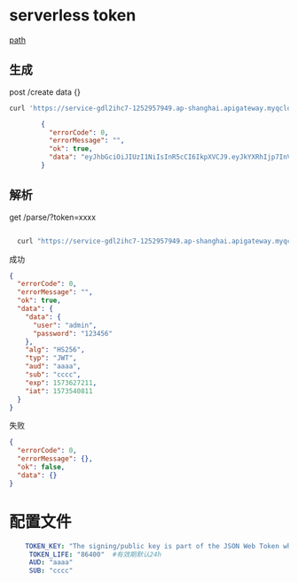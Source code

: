 # serverless token

 [path](https://service-gdl2ihc7-1252957949.ap-shanghai.apigateway.myqcloud.com/release/token "") 

##  生成
  post /create
  data {}

```bash
curl 'https://service-gdl2ihc7-1252957949.ap-shanghai.apigateway.myqcloud.com/release/token/create'  --data '{"user":"admin","password":"123456"}'
```
  
```json
        {
          "errorCode": 0,
          "errorMessage": "",
          "ok": true,
          "data": "eyJhbGciOiJIUzI1NiIsInR5cCI6IkpXVCJ9.eyJkYXRhIjp7InVzZXIiOiJhZG1pbiIsInBhc3N3b3JkIjoiMTIzNDU2In0sImFsZyI6IkhTMjU2IiwidHlwIjoiSldUIiwiYXVkIjoiYWFhYSIsInN1YiI6ImNjY2MiLCJleHAiOjE1NzM2MjczNDMsImlhdCI6MTU3MzU0MDk0M30.iVreAdKLs_I0f1ad7Spr2Ykay7PnE5dUgwIuVp06lYw"
        }
```
                
##  解析

get /parse/?token=xxxx
  
```bash

  curl "https://service-gdl2ihc7-1252957949.ap-shanghai.apigateway.myqcloud.com/release/token/parse?token=eyJhbGciOiJIUzI1NiIsInR5cCI6IkpXVCJ9.eyJkYXRhIjp7InVzZXIiOiJhZG1pbiIsInBhc3N3b3JkIjoiMTIzNDU2In0sImFsZyI6IkhTMjU2IiwidHlwIjoiSldUIiwiYXVkIjoiYWFhYSIsInN1YiI6ImNjY2MiLCJleHAiOjE1NzM2Mjk0MDIsImlhdCI6MTU3MzU0MzAwMn0.gSBR8AZImIWu9MoAJ4_Drecbcx-vRgj2AiUtvniyHzc"

```
成功
```json
{
  "errorCode": 0,
  "errorMessage": "",
  "ok": true,
  "data": {
    "data": {
      "user": "admin",
      "password": "123456"
    },
    "alg": "HS256",
    "typ": "JWT",
    "aud": "aaaa",
    "sub": "cccc",
    "exp": 1573627211,
    "iat": 1573540811
  }
}

```
失败
```json
{
  "errorCode": 0,
  "errorMessage": {},
  "ok": false,
  "data": {}
}

```

# 配置文件
```yaml
    TOKEN_KEY: "The signing/public key is part of the JSON Web Token which the application client exchanges with the server. Each app has a unique key which allows it to identify authenticated client requests. You must keep track of your key for when you are ready to start creating JWTs."
     TOKEN_LIFE: "86400"  #有效期默认24h
     AUD: "aaaa"
     SUB: "cccc"
```
